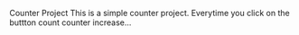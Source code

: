 Counter Project
This is a simple counter project.
Everytime you click on the buttton count counter increase...
